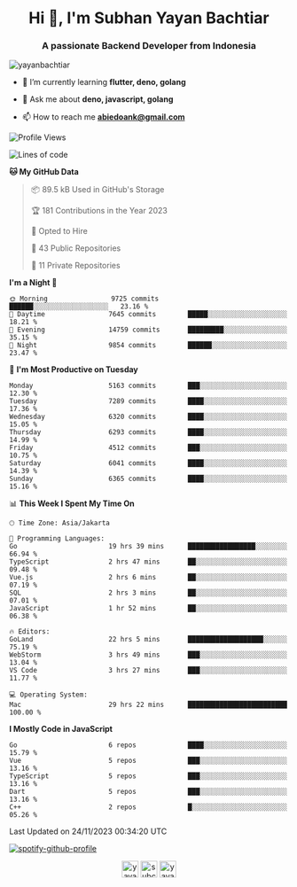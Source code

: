 <h1 align="center">Hi 👋, I'm Subhan Yayan Bachtiar</h1>
<h3 align="center">A passionate Backend Developer from Indonesia</h3>

<p align="left"> <img src="https://komarev.com/ghpvc/?username=yayanbachtiar" alt="yayanbachtiar" /> </p>

- 🌱 I’m currently learning **flutter, deno, golang**

- 💬 Ask me about **deno, javascript, golang**

- 📫 How to reach me **abiedoank@gmail.com**

<!--START_SECTION:waka-->
![Profile Views](http://img.shields.io/badge/Profile%20Views-0-blue)

![Lines of code](https://img.shields.io/badge/From%20Hello%20World%20I%27ve%20Written-45.9%20million%20lines%20of%20code-blue)

**🐱 My GitHub Data** 

> 📦 89.5 kB Used in GitHub's Storage 
 > 
> 🏆 181 Contributions in the Year 2023
 > 
> 💼 Opted to Hire
 > 
> 📜 43 Public Repositories 
 > 
> 🔑 11 Private Repositories 
 > 
**I'm a Night 🦉** 

```text
🌞 Morning                9725 commits        ██████░░░░░░░░░░░░░░░░░░░   23.16 % 
🌆 Daytime                7645 commits        █████░░░░░░░░░░░░░░░░░░░░   18.21 % 
🌃 Evening                14759 commits       █████████░░░░░░░░░░░░░░░░   35.15 % 
🌙 Night                  9854 commits        ██████░░░░░░░░░░░░░░░░░░░   23.47 % 
```
📅 **I'm Most Productive on Tuesday** 

```text
Monday                   5163 commits        ███░░░░░░░░░░░░░░░░░░░░░░   12.30 % 
Tuesday                  7289 commits        ████░░░░░░░░░░░░░░░░░░░░░   17.36 % 
Wednesday                6320 commits        ████░░░░░░░░░░░░░░░░░░░░░   15.05 % 
Thursday                 6293 commits        ████░░░░░░░░░░░░░░░░░░░░░   14.99 % 
Friday                   4512 commits        ███░░░░░░░░░░░░░░░░░░░░░░   10.75 % 
Saturday                 6041 commits        ████░░░░░░░░░░░░░░░░░░░░░   14.39 % 
Sunday                   6365 commits        ████░░░░░░░░░░░░░░░░░░░░░   15.16 % 
```


📊 **This Week I Spent My Time On** 

```text
🕑︎ Time Zone: Asia/Jakarta

💬 Programming Languages: 
Go                       19 hrs 39 mins      █████████████████░░░░░░░░   66.94 % 
TypeScript               2 hrs 47 mins       ██░░░░░░░░░░░░░░░░░░░░░░░   09.48 % 
Vue.js                   2 hrs 6 mins        ██░░░░░░░░░░░░░░░░░░░░░░░   07.19 % 
SQL                      2 hrs 3 mins        ██░░░░░░░░░░░░░░░░░░░░░░░   07.01 % 
JavaScript               1 hr 52 mins        ██░░░░░░░░░░░░░░░░░░░░░░░   06.38 % 

🔥 Editors: 
GoLand                   22 hrs 5 mins       ███████████████████░░░░░░   75.19 % 
WebStorm                 3 hrs 49 mins       ███░░░░░░░░░░░░░░░░░░░░░░   13.04 % 
VS Code                  3 hrs 27 mins       ███░░░░░░░░░░░░░░░░░░░░░░   11.77 % 

💻 Operating System: 
Mac                      29 hrs 22 mins      █████████████████████████   100.00 % 
```

**I Mostly Code in JavaScript** 

```text
Go                       6 repos             ████░░░░░░░░░░░░░░░░░░░░░   15.79 % 
Vue                      5 repos             ███░░░░░░░░░░░░░░░░░░░░░░   13.16 % 
TypeScript               5 repos             ███░░░░░░░░░░░░░░░░░░░░░░   13.16 % 
Dart                     5 repos             ███░░░░░░░░░░░░░░░░░░░░░░   13.16 % 
C++                      2 repos             █░░░░░░░░░░░░░░░░░░░░░░░░   05.26 % 
```




 Last Updated on 24/11/2023 00:34:20 UTC
<!--END_SECTION:waka-->

[![spotify-github-profile](https://spotify-github-profile.vercel.app/api/view?uid=31qtu2k4v3mbxp7clcmm6imuqq6e&cover_image=true&theme=default&show_offline=false&bar_color=53b14f&bar_color_cover=true)](https://github.com/kittinan/spotify-github-profile)


<p align="center">
<a href="https://dev.to/yayanbachtiar" target="blank"><img align="center" src="https://cdn.jsdelivr.net/npm/simple-icons@3.0.1/icons/dev-dot-to.svg" alt="yayanbachtiar" height="30" width="30" /></a>
<a href="https://linkedin.com/in/subchanyayanbachtiar" target="blank"><img align="center" src="https://cdn.jsdelivr.net/npm/simple-icons@3.0.1/icons/linkedin.svg" alt="subchanyayanbachtiar" height="30" width="30" /></a>
<a href="https://codesandbox.com/yayanbachtiar" target="blank"><img align="center" src="https://cdn.jsdelivr.net/npm/simple-icons@3.0.1/icons/codesandbox.svg" alt="yayanbachtiar" height="30" width="30" /></a>
</p>
